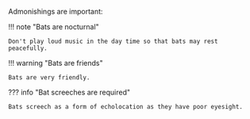 Admonishings are important:

!!! note "Bats are nocturnal"

    Don't play loud music in the day time so that bats may rest peacefully.

!!! warning "Bats are friends"

    Bats are very friendly.

??? info "Bat screeches are required"

    Bats screech as a form of echolocation as they have poor eyesight.
